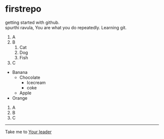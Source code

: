 # firstrepo
getting started with github.<br>
spurthi ravula, You are what you do repeatedly.
Learning git.


1. A
13. B
    1. Cat
    2.  Dog
    3.  Fish
2. C

* Banana
   * Chocolate
     * Icecream
     * coke
   * Apple
* Orange

1. A
1. B
1. C

***********
Take me to [Your leader](https://www.whitehouse.gov)
<!-- Take me to another page ![Some adorable cat image](cat_page.md) -->
